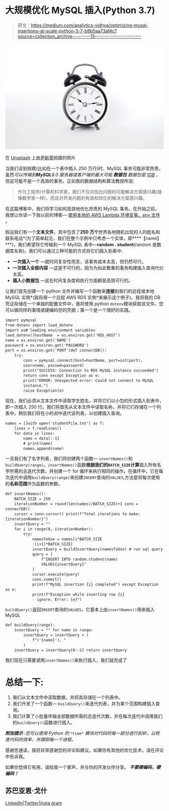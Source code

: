 # 大规模优化 MySQL 插入(Python 3.7)

> 原文：<https://medium.com/analytics-vidhya/optimizing-mysql-insertions-at-scale-python-3-7-b8b5aa73af4c?source=collection_archive---------15----------------------->

![](img/731966366f745c49b95601764aae72a8.png)

在 [Unsplash](https://unsplash.com/s/photos/time?utm_source=unsplash&utm_medium=referral&utm_content=creditCopyText) 上由[尹新荣](https://unsplash.com/@insungyoon?utm_source=unsplash&utm_medium=referral&utm_content=creditCopyText)拍摄的照片

当我们谈到规模(比如在一个表中插入 250 万行)时，MySQL 事务可能非常昂贵。虽然*可以传输到****MySQL****8.0 服务器或客户端的最大可能* ***数据包*** *数据包是* [*1GB*](https://dev.mysql.com/doc/refman/8.0/en/packet-too-large.html#:~:text=The%20largest%20possible%20packet%20that,error%20and%20closes%20the%20connection.) ，但这可能不是一个高效的事务。正如我的数据结构和算法教授所说:

> 作为工程师/计算机科学家，我们不仅对找出问题的可能解决方案感兴趣(就像数学家一样)，而且对开发问题的有效和优化的解决方案感兴趣。

在这篇博客中，我们将学习如何高效地优化昂贵的 MySQL 事务。在开始之前，我想让你读一下我以前的博客— [使用本地的 AWS Lambda 环境变量。env 文件](/analytics-vidhya/using-aws-lambda-environment-variables-from-local-env-file-python-3-7-f3edacdea015) *。*

假设我们有一个**文本文件**，其中包含了**250 万个**世界各地随机出现的人的姓名和联系电话*(为了简单起见，我们在整个示例中只考虑一个实体，即****【name】****)*，我们希望将它传输到一个 MySQL 表中—**random . student**(random 是数据库名称)。我们可以通过三种可能的方式将它们插入到表中:

*   **一次插入一个** —就时间复杂性而言，该事务成本太高，但仍然可行。
*   **一次插入全部内容** —这是不可行的，因为为如此繁重的事务构建插入查询代价太高。
*   **插入小数据包** —这在时间复杂度和执行方面都是高效可行的。

让我们首先创建一个 python 文件并编写一个函数来**连接**到我们的远程或本地 MySQL 实例*(我将用一个远程 AWS RDS 实例*来展示这个例子)。我将我的 DB 凭证存储在一个单独的配置文件中，我将使用 python `dotenv`模块获取该文件。您可以做同样的事情或硬编码您的凭据；第一个是一个很好的实践。

```
import pymysql
from dotenv import load_dotenv
import os# loading environment variables
laod_dotenv()hostName  = os.environ.get('RDS_HOST')
name = os.environ.get('NAME')
password = os.environ.get('PASSWORD')
port = os.environ.get('PORT')def connectDB():
    try:
        conn = pymysql.connect(host=hostName, port=int(port),
        user=name, passwd=password)
        print("SUCCESS: Connection to RDS MySQL instance succeeded")
        return conn except Exception as e:
        print("ERROR: Unexpected error: Could not connect to MySQL
        instance.")
        raise Exception(e)
```

现在，我们必须从文本文件中读取学生姓名，并将它们以小包的形式插入到表中，即一次插入 250 行。我们将首先从文本文件中读取名称，并将它们存储在一个列表中，稍后我们将在小的*批*中迭代该列表，以创建插入查询。

```
names = []with open('studentFile.txt') as f:
    lines = f.readlines()
    for data in lines:
        name = data[:-1]
        # print(name)
        names.append(name)
```

一旦我们有了名字列表，我们将创建两个函数— `insertNames()`和`buildQuery(range)`。`insertNames()`函数**根据我们的`BATCH_SIZE`计算**插入所有名字所需的总迭代次数，并创建一个 for 循环来执行相同的操作。在循环中，它在每次迭代中调用`buildQuery(range)`来创建`INSERT`查询的`VALUES`,方法是将每次使用的**名称范围**作为函数的参数。

```
def insertNames():
    BATCH_SIZE = 250
    iterationNumber = round(len(names)/BATCH_SIZE)+1 conn = connectDB()
    cursor = conn.cursor() print(f"Total iterations to make: {iterationNumber}")
    insertQuery = ""
    for i in range(0, iterationNumber):
        try:
            namesToUse = names[i*BATCH_SIZE
            :(i+1)*BATCH_SIZE]
            insertQuery = buildInsertQuery(namesToUse) # run sql query
            query = (
                f"INSERT INTO random.student(name)
                VALUES{insertQuery}"
            )
            cursor.execute(query)
            conn.commit()
            print(f"MySQL insertion {i} completed") except Exception as e:
            print(f"Exception while inserting row {i} 
            - ignore. Error: {e}")
```

`buildQuery()`返回`INSERT`查询的`VALUES`，它基本上由`insertNames()`用来插入 MySQL

```
def buildQuery(range):
    insertQuery = "" for name in range:
        insertQuery = insertQuery + (
            f"('{name}'), "
        )
    insertQuery = insertQuery[0:-2] return insertQuery
```

我们现在只需要调用`insertNames()`来执行插入，我们就完成了

# 总结一下:

1.  我们从文本文件中读取数据，并将其存储在一个列表中。
2.  我们开发了一个函数— `buildQuery()`来迭代列表，并为某个范围构建插入查询。
3.  我们计算了小批量传输全部数据所需的总迭代次数，并在每次迭代中调用我们的`buildQuery()`函数进行插入。

***附加提示*** *:您可以使用 Python 的* `*time*` *模块对代码的每一部分进行剖析，以检查代码的效率，并跟踪每一个进程。*

感谢您通读。我将非常感谢您的评论和建议。如果你有其他的优化技术，请在评论中告诉我。

如果你觉得它有用，请给我一个掌声，并与你的开发伙伴分享。 ***不要硬编码，硬编码！***

## **苏巴亚恩·戈什**

[LinkedIn](https://www.linkedin.com/in/realsubhayan/)|[Twitter](https://twitter.com/realsubhayan)|[insta gram](https://www.instagram.com/realsubhayan/)